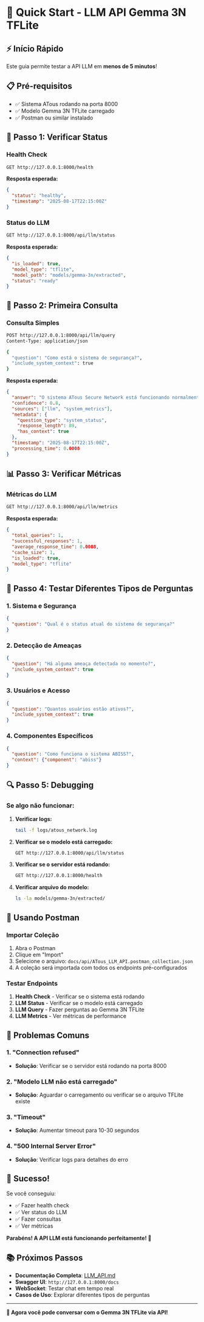 # 🚀 Quick Start - LLM API Gemma 3N TFLite

## ⚡ Início Rápido

Este guia permite testar a API LLM em **menos de 5 minutos**!

## 📋 Pré-requisitos

- ✅ Sistema ATous rodando na porta 8000
- ✅ Modelo Gemma 3N TFLite carregado
- ✅ Postman ou similar instalado

## 🔧 Passo 1: Verificar Status

### Health Check
```bash
GET http://127.0.0.1:8000/health
```

**Resposta esperada:**
```json
{
  "status": "healthy",
  "timestamp": "2025-08-17T22:15:00Z"
}
```

### Status do LLM
```bash
GET http://127.0.0.1:8000/api/llm/status
```

**Resposta esperada:**
```json
{
  "is_loaded": true,
  "model_type": "tflite",
  "model_path": "models/gemma-3n/extracted",
  "status": "ready"
}
```

## 🤖 Passo 2: Primeira Consulta

### Consulta Simples
```bash
POST http://127.0.0.1:8000/api/llm/query
Content-Type: application/json

{
  "question": "Como está o sistema de segurança?",
  "include_system_context": true
}
```

**Resposta esperada:**
```json
{
  "answer": "O sistema ATous Secure Network está funcionando normalmente com o modelo TFLite Gemma 3N.",
  "confidence": 0.8,
  "sources": ["llm", "system_metrics"],
  "metadata": {
    "question_type": "system_status",
    "response_length": 89,
    "has_context": true
  },
  "timestamp": "2025-08-17T22:15:00Z",
  "processing_time": 0.0008
}
```

## 📊 Passo 3: Verificar Métricas

### Métricas do LLM
```bash
GET http://127.0.0.1:8000/api/llm/metrics
```

**Resposta esperada:**
```json
{
  "total_queries": 1,
  "successful_responses": 1,
  "average_response_time": 0.0008,
  "cache_size": 1,
  "is_loaded": true,
  "model_type": "tflite"
}
```

## 🎯 Passo 4: Testar Diferentes Tipos de Perguntas

### 1. Sistema e Segurança
```json
{
  "question": "Qual é o status atual do sistema de segurança?"
}
```

### 2. Detecção de Ameaças
```json
{
  "question": "Há alguma ameaça detectada no momento?",
  "include_system_context": true
}
```

### 3. Usuários e Acesso
```json
{
  "question": "Quantos usuários estão ativos?",
  "include_system_context": true
}
```

### 4. Componentes Específicos
```json
{
  "question": "Como funciona o sistema ABISS?",
  "context": {"component": "abiss"}
}
```

## 🔍 Passo 5: Debugging

### Se algo não funcionar:

1. **Verificar logs:**
   ```bash
   tail -f logs/atous_network.log
   ```

2. **Verificar se o modelo está carregado:**
   ```bash
   GET http://127.0.0.1:8000/api/llm/status
   ```

3. **Verificar se o servidor está rodando:**
   ```bash
   GET http://127.0.0.1:8000/health
   ```

4. **Verificar arquivo do modelo:**
   ```bash
   ls -la models/gemma-3n/extracted/
   ```

## 📱 Usando Postman

### Importar Coleção
1. Abra o Postman
2. Clique em "Import"
3. Selecione o arquivo: `docs/api/ATous_LLM_API.postman_collection.json`
4. A coleção será importada com todos os endpoints pré-configurados

### Testar Endpoints
1. **Health Check** - Verificar se o sistema está rodando
2. **LLM Status** - Verificar se o modelo está carregado
3. **LLM Query** - Fazer perguntas ao Gemma 3N TFLite
4. **LLM Metrics** - Ver métricas de performance

## 🚨 Problemas Comuns

### 1. "Connection refused"
- **Solução**: Verificar se o servidor está rodando na porta 8000

### 2. "Modelo LLM não está carregado"
- **Solução**: Aguardar o carregamento ou verificar se o arquivo TFLite existe

### 3. "Timeout"
- **Solução**: Aumentar timeout para 10-30 segundos

### 4. "500 Internal Server Error"
- **Solução**: Verificar logs para detalhes do erro

## 🎉 Sucesso!

Se você conseguiu:
- ✅ Fazer health check
- ✅ Ver status do LLM
- ✅ Fazer consultas
- ✅ Ver métricas

**Parabéns! A API LLM está funcionando perfeitamente! 🎯**

## 📚 Próximos Passos

- **Documentação Completa**: [LLM_API.md](LLM_API.md)
- **Swagger UI**: `http://127.0.0.1:8000/docs`
- **WebSocket**: Testar chat em tempo real
- **Casos de Uso**: Explorar diferentes tipos de perguntas

---

**🤖 Agora você pode conversar com o Gemma 3N TFLite via API!**
